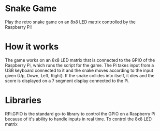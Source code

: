 # Snake Game

 Play the retro snake game on an 8x8 LED matrix controlled by the Raspberry Pi!

# How it works
The game works on an 8x8 LED matrix that is connected to the GPIO of the Raspberry Pi, which runs the script for the game. The Pi takes input from a USB keyboard connected to it and the snake moves according to the input given (Up, Down, Left, Right). If the snake collides into itself, it dies and the score is displayed on a 7 segment display connected to the Pi. 

# Libraries 

RPi.GPIO is the standard go-to library to control the GPIO on a Raspberry Pi because of it's ability to handle inputs in real time. To control the 8x8 LED matrix 

